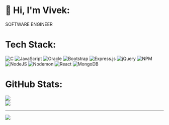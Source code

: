 # 💫 Hi, I'm Vivek:
 SOFTWARE ENGINEER<br>




#  Tech Stack:
![C](https://img.shields.io/badge/c-%2300599C.svg?style=plastic&logo=c&logoColor=white) ![JavaScript](https://img.shields.io/badge/javascript-%23323330.svg?style=plastic&logo=javascript&logoColor=%23F7DF1E) ![Oracle](https://img.shields.io/badge/Oracle-F80000?style=plastic&logo=oracle&logoColor=white) ![Bootstrap](https://img.shields.io/badge/bootstrap-%238511FA.svg?style=plastic&logo=bootstrap&logoColor=white) ![Express.js](https://img.shields.io/badge/express.js-%23404d59.svg?style=plastic&logo=express&logoColor=%2361DAFB) ![jQuery](https://img.shields.io/badge/jquery-%230769AD.svg?style=plastic&logo=jquery&logoColor=white) ![NPM](https://img.shields.io/badge/NPM-%23CB3837.svg?style=plastic&logo=npm&logoColor=white) ![NodeJS](https://img.shields.io/badge/node.js-6DA55F?style=plastic&logo=node.js&logoColor=white) ![Nodemon](https://img.shields.io/badge/NODEMON-%23323330.svg?style=plastic&logo=nodemon&logoColor=%BBDEAD) ![React](https://img.shields.io/badge/react-%2320232a.svg?style=plastic&logo=react&logoColor=%2361DAFB) ![MongoDB](https://img.shields.io/badge/MongoDB-%234ea94b.svg?style=plastic&logo=mongodb&logoColor=white)
#  GitHub Stats:
![](https://github-readme-streak-stats.herokuapp.com/?user=Vivek290100&theme=radical&hide_border=true)<br/>
![](https://github-readme-stats.vercel.app/api/top-langs/?username=Vivek290100&theme=radical&hide_border=true&include_all_commits=false&count_private=false&layout=compact)



---
[![](https://visitcount.itsvg.in/api?id=Vivek290100&icon=0&color=7)](https://visitcount.itsvg.in)

<!-- Proudly created with GPRM ( https://gprm.itsvg.in ) -->
